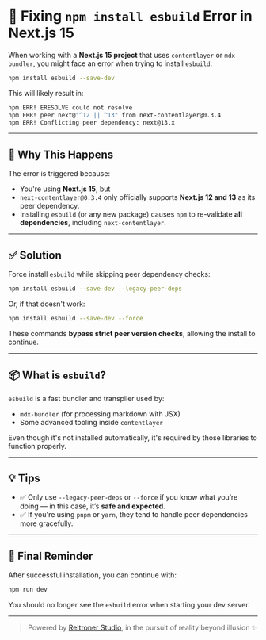 # 🧩 Fixing `npm install esbuild` Error in Next.js 15

When working with a **Next.js 15 project** that uses `contentlayer` or `mdx-bundler`, you might face an error when trying to install `esbuild`:

```bash
npm install esbuild --save-dev
```

This will likely result in:

```bash
npm ERR! ERESOLVE could not resolve
npm ERR! peer next@"^12 || ^13" from next-contentlayer@0.3.4
npm ERR! Conflicting peer dependency: next@13.x
```

---

## 🎯 Why This Happens

The error is triggered because:

- You're using **Next.js 15**, but
- `next-contentlayer@0.3.4` only officially supports **Next.js 12 and 13** as its peer dependency.
- Installing `esbuild` (or any new package) causes `npm` to re-validate **all dependencies**, including `next-contentlayer`.

---

## ✅ Solution

Force install `esbuild` while skipping peer dependency checks:

```bash
npm install esbuild --save-dev --legacy-peer-deps
```

Or, if that doesn't work:

```bash
npm install esbuild --save-dev --force
```

These commands **bypass strict peer version checks**, allowing the install to continue.

---

## 📦 What is `esbuild`?

`esbuild` is a fast bundler and transpiler used by:
- `mdx-bundler` (for processing markdown with JSX)
- Some advanced tooling inside `contentlayer`

Even though it's not installed automatically, it's required by those libraries to function properly.

---

## 💡 Tips

- ✅ Only use `--legacy-peer-deps` or `--force` if you know what you’re doing — in this case, it’s **safe and expected**.
- ✅ If you're using `pnpm` or `yarn`, they tend to handle peer dependencies more gracefully.

---

## 📌 Final Reminder

After successful installation, you can continue with:

```bash
npm run dev
```

You should no longer see the `esbuild` error when starting your dev server.

---

> Powered by [Reltroner Studio](https://www.reltroner.com), in the pursuit of reality beyond illusion ✨
